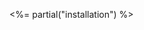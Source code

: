
<!--
This file is a replica of the main documentation file for this section
-->

<%= partial("installation") %>
